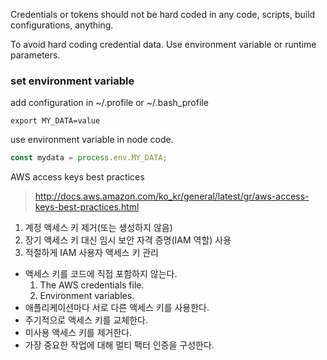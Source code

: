 Credentials or tokens should not be hard coded in any code, scripts, build configurations, anything.

To avoid hard coding credential data.
 Use environment variable or runtime parameters.

 ### set environment variable
 add configuration in ~/.profile or ~/.bash_profile
 ```
 export MY_DATA=value
 ```

 use environment variable in node code.
 ```javascript
 const mydata = process.env.MY_DATA;
 ```


AWS access keys best practices
>http://docs.aws.amazon.com/ko_kr/general/latest/gr/aws-access-keys-best-practices.html

1. 계정 액세스 키 제거(또는 생성하지 않음)
1. 장기 액세스 키 대신 임시 보안 자격 증명(IAM 역할) 사용
1. 적절하게 IAM 사용자 액세스 키 관리
  * 액세스 키를 코드에 직접 포함하지 않는다.
    1. The AWS credentials file.  
    1. Environment variables.
  * 애플리케이션마다 서로 다른 액세스 키를 사용한다.
  * 주기적으로 액세스 키를 교체한다.
  * 미사용 액세스 키를 제거한다.
  * 가장 중요한 작업에 대해 멀티 팩터 인증을 구성한다.
